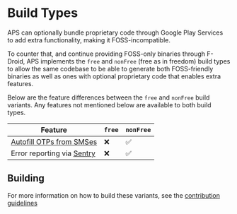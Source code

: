 # Build Types

APS can optionally bundle proprietary code through Google Play Services to add extra functionality, making it FOSS-incompatible.

To counter that, and continue providing FOSS-only binaries through F-Droid, APS implements the `free` and `nonFree` (free as in freedom) build types to allow the same codebase to be able to generate both FOSS-friendly binaries as well as ones with optional proprietary code that enables extra features.

Below are the feature differences between the `free` and `nonFree` build variants. Any features not mentioned below are available to both build types.

Feature | `free` | `nonFree`
----------------------|--------|----------
[Autofill OTPs from SMSes](https://msfjarvis.dev/aps/pr/900) | ❌ | ✅
Error reporting via [Sentry](https://sentry.io/) | ❌ | ✅

## Building

For more information on how to build these variants, see the [contribution guidelines](https://github.com/android-password-store/Android-Password-Store/blob/develop/CONTRIBUTING.md#building-the-project)